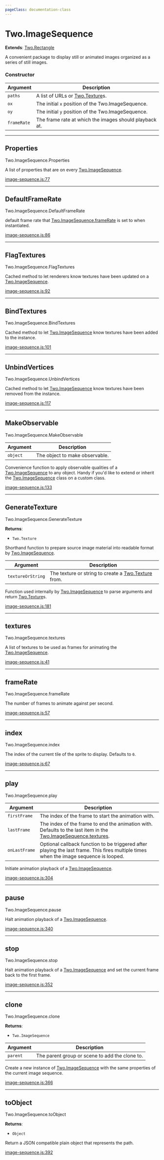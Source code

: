 ```yaml
---
pageClass: documentation-class
---
```


# Two.ImageSequence


<div class="extends">

__Extends__: [Two.Rectangle](/documentation/shapes/rectangle/)

</div>


A convenient package to display still or animated images organized as a series of still images.


<div class="meta">
  <custom-button text="Source" type="source" href="https://github.com/jonobr1/two.js/blob/dev/src/effects/image-sequence.js" />
</div>



### Constructor


| Argument | Description |
| ---- | ----------- |
|  `paths`  | A list of URLs or [Two.Texture](/documentation/texture)s. |
|  `ox`  | The initial `x` position of the Two.ImageSequence. |
|  `oy`  | The initial `y` position of the Two.ImageSequence. |
|  `frameRate`  | The frame rate at which the images should playback at. |



---

<div class="static member ">

## Properties
<span class="longname">Two.ImageSequence.Properties</span>








<div class="properties">

A list of properties that are on every [Two.ImageSequence](/documentation/imagesequence).

</div>








<div class="meta">

  [image-sequence.js:77](https://github.com/jonobr1/two.js/blob/dev/src/effects/image-sequence.js#L77)

</div>






</div>



---

<div class="static member ">

## DefaultFrameRate
<span class="longname">Two.ImageSequence.DefaultFrameRate</span>








<div class="properties">

default frame rate that [Two.ImageSequence.frameRate](/documentation/imagesequence/#two-imagesequence-framerate) is set to when instantiated.

</div>








<div class="meta">

  [image-sequence.js:86](https://github.com/jonobr1/two.js/blob/dev/src/effects/image-sequence.js#L86)

</div>






</div>



---

<div class="static function ">

## FlagTextures
<span class="longname">Two.ImageSequence.FlagTextures</span>













<div class="description">

Cached method to let renderers know textures have been updated on a [Two.ImageSequence](/documentation/imagesequence).

</div>



<div class="meta">

  [image-sequence.js:92](https://github.com/jonobr1/two.js/blob/dev/src/effects/image-sequence.js#L92)

</div>






</div>



---

<div class="static function ">

## BindTextures
<span class="longname">Two.ImageSequence.BindTextures</span>













<div class="description">

Cached method to let [Two.ImageSequence](/documentation/imagesequence) know textures have been added to the instance.

</div>



<div class="meta">

  [image-sequence.js:101](https://github.com/jonobr1/two.js/blob/dev/src/effects/image-sequence.js#L101)

</div>






</div>



---

<div class="static function ">

## UnbindVertices
<span class="longname">Two.ImageSequence.UnbindVertices</span>













<div class="description">

Cached method to let [Two.ImageSequence](/documentation/imagesequence) know textures have been removed from the instance.

</div>



<div class="meta">

  [image-sequence.js:117](https://github.com/jonobr1/two.js/blob/dev/src/effects/image-sequence.js#L117)

</div>






</div>



---

<div class="static function ">

## MakeObservable
<span class="longname">Two.ImageSequence.MakeObservable</span>










<div class="params">

| Argument | Description |
| ---- | ----------- |
|  `object`  | The object to make observable. |
</div>




<div class="description">

Convenience function to apply observable qualities of a [Two.ImageSequence](/documentation/imagesequence) to any object. Handy if you'd like to extend or inherit the [Two.ImageSequence](/documentation/imagesequence) class on a custom class.

</div>



<div class="meta">

  [image-sequence.js:133](https://github.com/jonobr1/two.js/blob/dev/src/effects/image-sequence.js#L133)

</div>






</div>



---

<div class="static member ">

## GenerateTexture
<span class="longname">Two.ImageSequence.GenerateTexture</span>




<div class="returns">

__Returns__:



+ `Two.Texture`




</div>





<div class="properties">

Shorthand function to prepare source image material into readable format by [Two.ImageSequence](/documentation/imagesequence).

</div>



<div class="params">

| Argument | Description |
| ---- | ----------- |
|  `textureOrString`  | The texture or string to create a [Two.Texture](/documentation/texture) from. |
</div>




<div class="description">

Function used internally by [Two.ImageSequence](/documentation/imagesequence) to parse arguments and return [Two.Texture](/documentation/texture)s.

</div>



<div class="meta">

  [image-sequence.js:181](https://github.com/jonobr1/two.js/blob/dev/src/effects/image-sequence.js#L181)

</div>






</div>



---

<div class="instance member ">

## textures
<span class="longname">Two.ImageSequence.textures</span>








<div class="properties">

A list of textures to be used as frames for animating the [Two.ImageSequence](/documentation/imagesequence).

</div>








<div class="meta">

  [image-sequence.js:41](https://github.com/jonobr1/two.js/blob/dev/src/effects/image-sequence.js#L41)

</div>






</div>



---

<div class="instance member ">

## frameRate
<span class="longname">Two.ImageSequence.frameRate</span>








<div class="properties">

The number of frames to animate against per second.

</div>








<div class="meta">

  [image-sequence.js:57](https://github.com/jonobr1/two.js/blob/dev/src/effects/image-sequence.js#L57)

</div>






</div>



---

<div class="instance member ">

## index
<span class="longname">Two.ImageSequence.index</span>








<div class="properties">

The index of the current tile of the sprite to display. Defaults to `0`.

</div>








<div class="meta">

  [image-sequence.js:67](https://github.com/jonobr1/two.js/blob/dev/src/effects/image-sequence.js#L67)

</div>






</div>



---

<div class="instance function ">

## play
<span class="longname">Two.ImageSequence.play</span>










<div class="params">

| Argument | Description |
| ---- | ----------- |
|  `firstFrame`  | The index of the frame to start the animation with. |
|  `lastFrame`  | The index of the frame to end the animation with. Defaults to the last item in the [Two.ImageSequence.textures](/documentation/imagesequence/#two-imagesequence-textures). |
|  `onLastFrame`  | Optional callback function to be triggered after playing the last frame. This fires multiple times when the image sequence is looped. |
</div>




<div class="description">

Initiate animation playback of a [Two.ImageSequence](/documentation/imagesequence).

</div>



<div class="meta">

  [image-sequence.js:304](https://github.com/jonobr1/two.js/blob/dev/src/effects/image-sequence.js#L304)

</div>






</div>



---

<div class="instance function ">

## pause
<span class="longname">Two.ImageSequence.pause</span>













<div class="description">

Halt animation playback of a [Two.ImageSequence](/documentation/imagesequence).

</div>



<div class="meta">

  [image-sequence.js:340](https://github.com/jonobr1/two.js/blob/dev/src/effects/image-sequence.js#L340)

</div>






</div>



---

<div class="instance function ">

## stop
<span class="longname">Two.ImageSequence.stop</span>













<div class="description">

Halt animation playback of a [Two.ImageSequence](/documentation/imagesequence) and set the current frame back to the first frame.

</div>



<div class="meta">

  [image-sequence.js:352](https://github.com/jonobr1/two.js/blob/dev/src/effects/image-sequence.js#L352)

</div>






</div>



---

<div class="instance function ">

## clone
<span class="longname">Two.ImageSequence.clone</span>




<div class="returns">

__Returns__:



+ `Two.ImageSequence`




</div>







<div class="params">

| Argument | Description |
| ---- | ----------- |
|  `parent`  | The parent group or scene to add the clone to. |
</div>




<div class="description">

Create a new instance of [Two.ImageSequence](/documentation/imagesequence) with the same properties of the current image sequence.

</div>



<div class="meta">

  [image-sequence.js:366](https://github.com/jonobr1/two.js/blob/dev/src/effects/image-sequence.js#L366)

</div>






</div>



---

<div class="instance function ">

## toObject
<span class="longname">Two.ImageSequence.toObject</span>




<div class="returns">

__Returns__:



+ `Object`




</div>










<div class="description">

Return a JSON compatible plain object that represents the path.

</div>



<div class="meta">

  [image-sequence.js:392](https://github.com/jonobr1/two.js/blob/dev/src/effects/image-sequence.js#L392)

</div>






</div>


